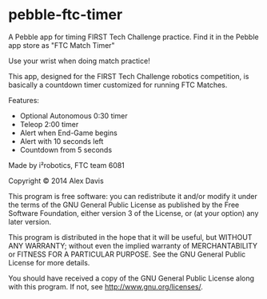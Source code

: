 pebble-ftc-timer
================

A Pebble app for timing FIRST Tech Challenge practice.
Find it in the Pebble app store as "FTC Match Timer"

Use your wrist when doing match practice!

This app, designed for the FIRST Tech Challenge robotics competition, is basically a countdown timer customized for running FTC Matches. 

Features:
- Optional Autonomous 0:30 timer
- Teleop 2:00 timer
- Alert when End-Game begins
- Alert with 10 seconds left
- Countdown from 5 seconds

Made by i²robotics, FTC team 6081

Copyright &copy; 2014  Alex Davis

This program is free software: you can redistribute it and/or modify
it under the terms of the GNU General Public License as published by
the Free Software Foundation, either version 3 of the License, or
(at your option) any later version.

This program is distributed in the hope that it will be useful,
but WITHOUT ANY WARRANTY; without even the implied warranty of
MERCHANTABILITY or FITNESS FOR A PARTICULAR PURPOSE.  See the
GNU General Public License for more details.

You should have received a copy of the GNU General Public License
along with this program.  If not, see <http://www.gnu.org/licenses/>.

